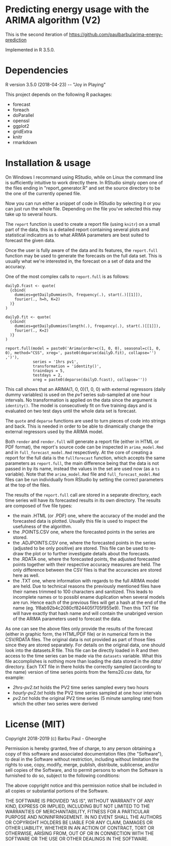 Predicting energy usage with the ARIMA algorithm (V2)
=====================================================
This is the second iteration of https://github.com/paulbarbu/arima-energy-prediction

Implemented in R 3.5.0.

Dependencies
============
R version 3.5.0 (2018-04-23) -- "Joy in Playing"

This project depends on the following R packages:

* forecast
* foreach
* doParallel
* openssl
* ggplot2
* gridExtra
* knitr
* rmarkdown

Installation & usage
====================
On Windows I recommand using RStudio, while on Linux the command line is sufficiently intuitive to work directly there.
In RStudio simply open one of the files ending in "report_generator.R" and set the source directory to be the one of the currently opened file.

Now you can run either a snippet of code in RStudio by selecting it or you can just run the whole file.
Depending on the file you've selected this may take up to several hours.

The `report` function is used to create a report file (using `knitr`) on a small part of the data, this is a detailed
report containing several plots and statistical indicators as to what ARIMA parameters are best suited to forecast the given data.

Once the user is fully aware of the data and its features, the `report.full` function may be used to generate the forecasts on the full data set.
This is usually what we're interested in, the forecast on a set of data and the accuracy.

One of the most complex calls to `report.full` is as follows:
```
dailyD.fcast <- quote(
  {cbind(
    dummies=getDailyDummies(h, frequency(.), start(.)[[1]]),
    fourier(., h=h, K=2)
  )}
)

dailyD.fit <- quote(
  {cbind(
    dummies=getDailyDummies(length(.), frequency(.), start(.)[[1]]),
    fourier(., K=2)
  )}
)

report.full(model = paste0('Arima(order=c(1, 0, 0), seasonal=c(1, 0, 0), method="CSS", xreg=', paste0(deparse(dailyD.fit), collapse='') ,')'),
            series = '1hrs pv1',
            transformation = 'identity()',
            traindays = 5,
            testdays = 2,
            xreg = paste0(deparse(dailyD.fcast), collapse=''))
```

This call shows that an ARIMA(1, 0, 0)(1, 0, 0) with external regressors (daily dummy variables) is used on the _pv1_ series sub-sampled at one hour intervals.
No transformation is applied on the data since the argument is `identity()`.
The model is consecutively fit on five training days and is evaluated on two test days until the whole data set is forecast.

The `quote` and `deparse` functions are used to turn pieces of code into strings and back.
This is needed in order to be able to dinamically change the external regressors used by the ARIMA model.

Both `render` and `render.full` will generate a report file (either in HTML or PDF format), the report's source code can be inspected in `arima_model.Rmd` and in `full_forecast_model.Rmd` respectively.
At the core of creating a report for the full data is the `fullforecast` function, which accepts the same parameters as `report.full`,
the main difference being that the data is not passed in by its name, instead the values in the set are used now (as a `ts` variable).
Note that the `arima_model.Rmd` file and `full_forecast_model.Rmd` files can be run individually from RStudio by setting the correct parameters at the top of the files.

The results of the `report.full` call are stored in a separate directory, each time series will have its forecasted results in its own directory.
The results are composed of five file types:
 * the main .HTML (or .PDF) one, where the accuracy of the model and the forecasted data is plotted.
	Usually this file is used to inspect the usefulness of the algorithm.
 * the .POINTS.CSV one, where the forecasted points in the series are stored.
 * the .ADJPOINTS.CSV one, where the forecasted points in the series (adjusted to be only positive) are stored.
	This file can be used to re-draw the plot or to further investigate details about the forecasts.
 * the .RDATA one, where the forecasted points, the adjusted forecasted points together with their respective accuracy measures are held.
	The only difference between the CSV files is that the accuracies are stored here as well.
 * the .TXT one, where information with regards to the full ARIMA model are held.
	Due to technical reasons the previously mentioned files have their names trimmed to 100 characters and sanitized.
	This leads to incomplete names or to possibl ename duplication when several models are run.
	Hence each of the previous files will get a hash at the end of the name (eg. 1f8ab92b4c2080cf824405f705f955e9).
	Then this TXT file will have exactly that hash name and will contain the unabriged version of the ARIMA parameters used to forecast the data.
	
As one can see the above files only provide the results of the forecast (either in graphic form, the HTML/PDF file) or in numerical form in the CSV/RDATA files.
The original data is not provided as part of those files since they are stored separately.
For details on the original data, one should look into the datasets.R file.
This file can be directly loaded in R and then access to the time series can be made via the `datasets` variable.
What this file accomplishes is nothing more than loading the data stored in the *data/* directory.
Each TXT file in there holds the correctly sampled (according to the name) version of time series points from the fems20.csv data, for example:
 * *2hrs-pv2.txt* holds the PV2 time series sampled every two hours 
 * *hourly-pv2.txt* holds the PV2 time series sampled at one hour intervals
 * *pv2.txt* holds the original PV2 time series (5 minute sampling rate) from which the other two series were derived
 
License (MIT)
=============
Copyright 2018-2019 (c) Barbu Paul - Gheorghe

Permission is hereby granted, free of charge, to any person obtaining a copy of this software and associated documentation files (the "Software"), to deal in the Software without restriction, including without limitation the rights to use, copy, modify, merge, publish, distribute, sublicense, and/or sell copies of the Software, and to permit persons to whom the Software is furnished to do so, subject to the following conditions:

The above copyright notice and this permission notice shall be included in all copies or substantial portions of the Software.

THE SOFTWARE IS PROVIDED "AS IS", WITHOUT WARRANTY OF ANY KIND, EXPRESS OR IMPLIED, INCLUDING BUT NOT LIMITED TO THE WARRANTIES OF MERCHANTABILITY, FITNESS FOR A PARTICULAR PURPOSE AND NONINFRINGEMENT. IN NO EVENT SHALL THE AUTHORS OR COPYRIGHT HOLDERS BE LIABLE FOR ANY CLAIM, DAMAGES OR OTHER LIABILITY, WHETHER IN AN ACTION OF CONTRACT, TORT OR OTHERWISE, ARISING FROM, OUT OF OR IN CONNECTION WITH THE SOFTWARE OR THE USE OR OTHER DEALINGS IN THE SOFTWARE.